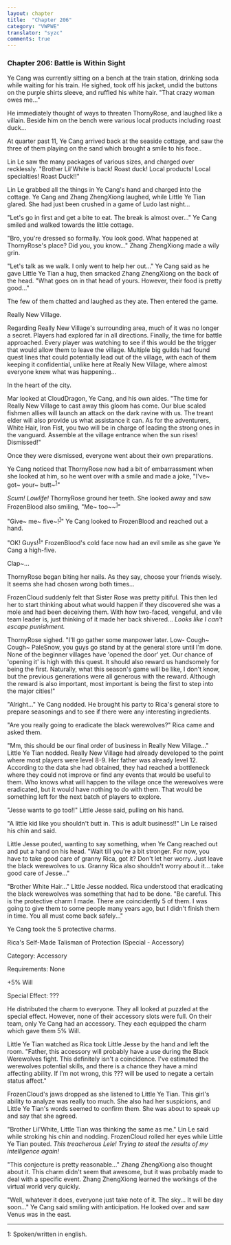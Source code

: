 ```yaml
---
layout: chapter
title:  "Chapter 206"
category: "VWPWE"
translator: "syzc"
comments: true
---
```


### Chapter 206: Battle is Within Sight

Ye Cang was currently sitting on a bench at the train station, drinking soda while waiting for his train. He sighed, took off his jacket, undid the buttons on the purple shirts sleeve, and ruffled his white hair. "That crazy woman owes me..."

He immediately thought of ways to threaten ThornyRose, and laughed like a villain. Beside him on the bench were various local products including roast duck...

At quarter past 11, Ye Cang arrived back at the seaside cottage, and saw the three of them playing on the sand which brought a smile to his face.. 

Lin Le saw the many packages of various sizes, and charged over recklessly. "Brother Lil'White is back! Roast duck! Local products! Local specialties! Roast Duck!!"

Lin Le grabbed all the things in Ye Cang's hand and charged into the cottage. Ye Cang and Zhang ZhengXiong laughed, while Little Ye Tian glared. She had just been crushed in a game of Ludo last night...

"Let's go in first and get a bite to eat. The break is almost over..." Ye Cang smiled and walked towards the little cottage.

"Bro, you're dressed so formally. You look good. What happened at ThornyRose's place? Did you, you know..." Zhang ZhengXiong made a wily grin. 

"Let's talk as we walk. I only went to help her out..." Ye Cang said as he gave Little Ye Tian a hug, then smacked Zhang ZhengXiong on the back of the head. "What goes on in that head of yours. However, their food is pretty good..."

The few of them chatted and laughed as they ate. Then entered the game.

Really New Village.

Regarding Really New Village's surrounding area, much of it was no longer a secret. Players had explored far in all directions. Finally, the time for battle approached. Every player was watching to see if this would be the trigger that would allow them to leave the village. Multiple big guilds had found quest lines that could potentially lead out of the village, with each of them keeping it confidential, unlike here at Really New Village, where almost everyone knew what was happening...

In the heart of the city.

Mar looked at CloudDragon, Ye Cang, and his own aides. "The time for Really New Village to cast away this gloom has come. Our blue scaled fishmen allies will launch an attack on the dark ravine with us. The treant elder will also provide us what assistance it can. As for the adventurers, White Hair, Iron Fist, you two will be in charge of leading the strong ones in the vanguard. Assemble at the village entrance when the sun rises! Dismissed!"

Once they were dismissed, everyone went about their own preparations. 

Ye Cang noticed that ThornyRose now had a bit of embarrassment when she looked at him, so he went over with a smile and made a joke, "I've~ got~ your~ butt~<sup>[1](#footnote1)</sup>"

*Scum! Lowlife!* ThornyRose ground her teeth. She looked away and saw FrozenBlood also smiling, "Me~ too~~<sup>[1](#footnote1)</sup>"

"Give~ me~ five~!<sup>[1](#footnote1)</sup>" Ye Cang looked to FrozenBlood and reached out a hand. 

"OK! Guys!<sup>[1](#footnote1)</sup>" FrozenBlood's cold face now had an evil smile as she gave Ye Cang a high-five.

Clap~...

ThornyRose began biting her nails. As they say, choose your friends wisely. It seems she had chosen wrong both times...

FrozenCloud suddenly felt that Sister Rose was pretty pitiful. This then led her to start thinking about what would happen if they discovered she was a mole and had been deceiving them. With how two-faced, vengeful, and vile team leader is, just thinking of it made her back shivered... *Looks like I can't escape punishment.*

ThornyRose sighed. "I'll go gather some manpower later. Low- Cough~ Cough~ PaleSnow, you guys go stand by at the general store until I'm done. None of the beginner villages have 'opened the door' yet. Our chance of 'opening it' is high with this quest. It should also reward us handsomely for being the first. Naturally, what this season's game will be like, I don't know, but the previous generations were all generous with the reward. Although the reward is also important, most important is being the first to step into the major cities!"

"Alright..." Ye Cang nodded. He brought his party to Rica's general store to prepare seasonings and to see if there were any interesting ingredients.

"Are you really going to eradicate the black werewolves?" Rica came and asked them.

"Mm, this should be our final order of business in Really New Village..." Little Ye Tian nodded. Really New Village had already developed to the point where most players were level 8-9. Her father was already level 12. According to the data she had obtained, they had reached a bottleneck where they could not improve or find any events that would be useful to them. Who knows what will happen to the village once the werewolves were eradicated, but it would have nothing to do with them. That would be something left for the next batch of players to explore. 

"Jesse wants to go too!!" Little Jesse said, pulling on his hand.

"A little kid like you shouldn't butt in. This is adult business!!" Lin Le raised his chin and said.

Little Jesse pouted, wanting to say something, when Ye Cang reached out and put a hand on his head. "Wait till you're a bit stronger. For now, you have to take good care of granny Rica, got it? Don't let her worry. Just leave the black werewolves to us. Granny Rica also shouldn't worry about it... take good care of Jesse..."

"Brother White Hair..." Little Jesse nodded. Rica understood that eradicating the black werewolves was something that had to be done. "Be careful. This is the protective charm I made. There are coincidently 5 of them. I was going to give them to some people many years ago, but I didn't finish them in time. You all must come back safely..."

Ye Cang took the 5 protective charms.

Rica's Self-Made Talisman of Protection (Special - Accessory)

Category: Accessory

Requirements: None

+5% Will

Special Effect: ???

He distributed the charm to everyone. They all looked at puzzled at the special effect. However, none of their accessory slots were full. On their team, only Ye Cang had an accessory. They each equipped the charm which gave them 5% Will.

Little Ye Tian watched as Rica took Little Jesse by the hand and left the room. "Father, this accessory will probably have a use during the Black Werewolves fight. This definitely isn't a coincidence. I've estimated the werewolves potential skills, and there is a chance they have a mind affecting ability. If I'm not wrong, this ??? will be used to negate a certain status affect."

FrozenCloud's jaws dropped as she listened to Little Ye Tian. This girl's ability to analyze was really too much. She also had her suspicions, and Little Ye Tian's words seemed to confirm them. She was about to speak up and say that she agreed.

"Brother Lil'White, Little Tian was thinking the same as me." Lin Le said while stroking his chin and nodding. FrozenCloud rolled her eyes while Little Ye Tian pouted. *This treacherous Lele! Trying to steal the results of my intelligence again!*

"This conjecture is pretty reasonable..." Zhang ZhengXiong also thought about it. This charm didn't seem that awesome, but it was probably made to deal with a specific event. Zhang ZhengXiong learned the workings of the virtual world very quickly.

"Well, whatever it does, everyone just take note of it. The sky... It will be day soon..." Ye Cang said smiling with anticipation. He looked over and saw Venus was in the east. 

---

<a name="footnote1">1</a>: Spoken/written in english.
